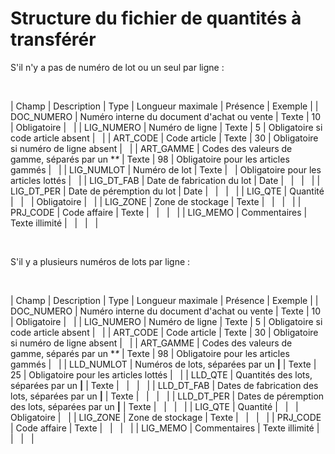 # Structure du fichier de quantités à transférér
S'il n'y a pas de numéro de lot ou un seul par ligne :


 











| Champ | Description | Type | Longueur
maximale | Présence | Exemple |
| DOC\_NUMERO | Numéro interne du document d'achat ou vente | Texte | 10 | Obligatoire |   |
| LIG\_NUMERO | Numéro de ligne | Texte | 5 | Obligatoire si code article absent |   |
| ART\_CODE | Code article | Texte | 30 | Obligatoire si numéro de ligne absent |   |
| ART\_GAMME | Codes des valeurs de gamme, séparés par un **\** | Texte | 98 | Obligatoire pour les articles gammés |   |
| LIG\_NUMLOT | Numéro de lot | Texte |   | Obligatoire pour les articles lottés |   |
| LIG\_DT\_FAB | Date de fabrication du lot | Date |   |   |   |
| LIG\_DT\_PER | Date de péremption du lot | Date |   |   |   |
| LIG\_QTE | Quantité |   |   | Obligatoire |   |
| LIG\_ZONE | Zone de stockage | Texte |   |   |   |
| PRJ\_CODE | Code affaire | Texte |   |   |   |
| LIG\_MEMO | Commentaires | Texte illimité |   |   |   |


 


S'il y a plusieurs numéros de lots par ligne :


 











| Champ | Description | Type | Longueur
maximale | Présence | Exemple |
| DOC\_NUMERO | Numéro interne du document d'achat ou vente | Texte | 10 | Obligatoire |   |
| LIG\_NUMERO | Numéro de ligne | Texte | 5 | Obligatoire si code article absent |   |
| ART\_CODE | Code article | Texte | 30 | Obligatoire si numéro de ligne absent |   |
| ART\_GAMME | Codes des valeurs de gamme, séparés par un **\** | Texte | 98 | Obligatoire pour les articles gammés |   |
| LLD\_NUMLOT | Numéros de lots, séparées par un **|** | Texte | 25 | Obligatoire pour les articles lottés |   |
| LLD\_QTE | Quantités des lots, séparées par un **|** | Texte |   |   |   |
| LLD\_DT\_FAB | Dates de fabrication des lots, séparées par un **|** | Texte |   |   |   |
| LLD\_DT\_PER | Dates de péremption des lots, séparées par un **|** | Texte |   |   |   |
| LIG\_QTE | Quantité |   |   | Obligatoire |   |
| LIG\_ZONE | Zone de stockage | Texte |   |   |   |
| PRJ\_CODE | Code affaire | Texte |   |   |   |
| LIG\_MEMO | Commentaires | Texte illimité |   |   |   |


